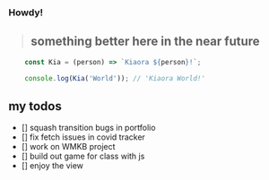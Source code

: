 ### Howdy! 

> ## something better here in the near future

```javascript
    const Kia = (person) => `Kiaora ${person}!`;

    console.log(Kia('World')); // 'Kiaora World!'
```

## my todos
- [] squash transition bugs in portfolio
- [] fix fetch issues in covid tracker
- [] work on WMKB project
- [] build out game for class with js
- [] enjoy the view